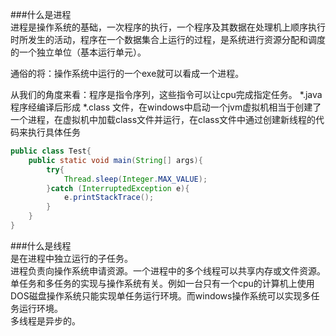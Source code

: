###什么是进程  
进程是操作系统的基础，一次程序的执行，一个程序及其数据在处理机上顺序执行时所发生的活动，程序在一个数据集合上运行的过程，是系统进行资源分配和调度的一个独立单位（基本运行单元）。 
 
通俗的将：操作系统中运行的一个exe就可以看成一个进程。  
  
从我们的角度来看：程序是指令序列，这些指令可以让cpu完成指定任务。 *.java程序经编译后形成 *.class 文件，在windows中启动一个jvm虚拟机相当于创建了一个进程，在虚拟机中加载class文件并运行，在class文件中通过创建新线程的代码来执行具体任务  
```java
public class Test{
    public static void main(String[] args){
        try{
            Thread.sleep(Integer.MAX_VALUE);
        }catch (InterruptedException e){
            e.printStackTrace();
        }
    }
}
```
###什么是线程  
是在进程中独立运行的子任务。  
进程负责向操作系统申请资源。一个进程中的多个线程可以共享内存或文件资源。  
单任务和多任务的实现与操作系统有关。例如一台只有一个cpu的计算机上使用DOS磁盘操作系统只能实现单任务运行环境。而windows操作系统可以实现多任务运行环境。  
多线程是异步的。